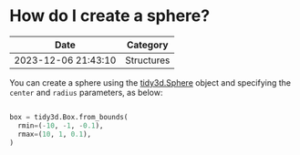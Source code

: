# How do I create a sphere?

| Date       | Category    |
|------------|-------------|
| 2023-12-06 21:43:10 | Structures |


You can create a sphere using the [tidy3d.Sphere](https://docs.flexcompute.com/projects/tidy3d/en/latest/_autosummary/tidy3d.Sphere.html) object and specifying the `center` and `radius` parameters, as below:



```python

box = tidy3d.Box.from_bounds(
  rmin=(-10, -1, -0.1),
  rmax=(10, 1, 0.1),
)

```


